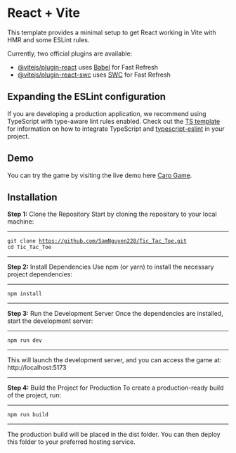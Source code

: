 # React + Vite

This template provides a minimal setup to get React working in Vite with HMR and some ESLint rules.

Currently, two official plugins are available:

- [@vitejs/plugin-react](https://github.com/vitejs/vite-plugin-react/blob/main/packages/plugin-react) uses [Babel](https://babeljs.io/) for Fast Refresh
- [@vitejs/plugin-react-swc](https://github.com/vitejs/vite-plugin-react/blob/main/packages/plugin-react-swc) uses [SWC](https://swc.rs/) for Fast Refresh

## Expanding the ESLint configuration

If you are developing a production application, we recommend using TypeScript with type-aware lint rules enabled. Check out the [TS template](https://github.com/vitejs/vite/tree/main/packages/create-vite/template-react-ts) for information on how to integrate TypeScript and [typescript-eslint](https://typescript-eslint.io) in your project.

## Demo
You can try the game by visiting the live demo here <a href="https://tic-tac-toe-tan-eight.vercel.app/">Caro Game</a>.

## Installation
<b>Step 1:</b> Clone the Repository
Start by cloning the repository to your local machine:

---

<code>git clone https://github.com/SamNguyen228/Tic_Tac_Toe.git</code> <br>
<code>cd Tic_Tac_Toe</code>

---

<b>Step 2:</b> Install Dependencies
Use npm (or yarn) to install the necessary project dependencies:

---

<code>npm install</code>

---

<b>Step 3:</b> Run the Development Server
Once the dependencies are installed, start the development server:

---

<code>npm run dev</code>

---

This will launch the development server, and you can access the game at: http://localhost:5173

---

<b>Step 4:</b> Build the Project for Production
To create a production-ready build of the project, run:

---

<code>npm run build</code>

---

The production build will be placed in the dist folder. You can then deploy this folder to your preferred hosting service.
